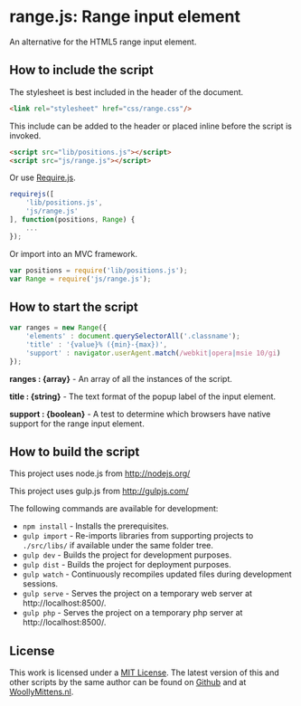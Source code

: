 # range.js: Range input element

An alternative for the HTML5 range input element.

## How to include the script

The stylesheet is best included in the header of the document.

```html
<link rel="stylesheet" href="css/range.css"/>
```

This include can be added to the header or placed inline before the script is invoked.

```html
<script src="lib/positions.js"></script>
<script src="js/range.js"></script>
```

Or use [Require.js](https://requirejs.org/).

```js
requirejs([
	'lib/positions.js',
	'js/range.js'
], function(positions, Range) {
	...
});
```

Or import into an MVC framework.

```js
var positions = require('lib/positions.js');
var Range = require('js/range.js');
```

## How to start the script

```javascript
var ranges = new Range({
	'elements' : document.querySelectorAll('.classname');
	'title' : '{value}% ({min}-{max})',
	'support' : navigator.userAgent.match(/webkit|opera|msie 10/gi)
});
```

**ranges : {array}** - An array of all the instances of the script.

**title : {string}** - The text format of the popup label of the input element.

**support : {boolean}** - A test to determine which browsers have native support for the range input element.

## How to build the script

This project uses node.js from http://nodejs.org/

This project uses gulp.js from http://gulpjs.com/

The following commands are available for development:
+ `npm install` - Installs the prerequisites.
+ `gulp import` - Re-imports libraries from supporting projects to `./src/libs/` if available under the same folder tree.
+ `gulp dev` - Builds the project for development purposes.
+ `gulp dist` - Builds the project for deployment purposes.
+ `gulp watch` - Continuously recompiles updated files during development sessions.
+ `gulp serve` - Serves the project on a temporary web server at http://localhost:8500/.
+ `gulp php` - Serves the project on a temporary php server at http://localhost:8500/.

## License

This work is licensed under a [MIT License](https://opensource.org/licenses/MIT). The latest version of this and other scripts by the same author can be found on [Github](https://github.com/WoollyMittens) and at [WoollyMittens.nl](https://www.woollymittens.nl/).
